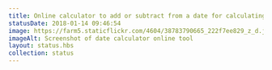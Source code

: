 ```yaml
---
title: Online calculator to add or subtract from a date for calculating calendar for stratification https://www.timeanddate.com/date/dateadd.html
statusDate: 2018-01-14 09:46:54 
image: https://farm5.staticflickr.com/4604/38783790665_222f7ee829_z_d.jpg
imageAlt: Screenshot of date calculator online tool
layout: status.hbs
collection: status
---
```

